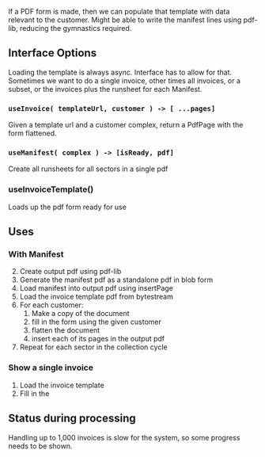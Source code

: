 If a PDF form is made, then we can populate that template with data relevant to the customer.
Might be able to write the manifest lines using pdf-lib, reducing the gymnastics required.

## Interface Options
Loading the template is always async.  Interface has to allow for that.
Sometimes we want to do a single invoice, other times all invoices, or a subset, or the invoices plus the runsheet for each Manifest.

### `useInvoice( templateUrl, customer ) -> [ ...pages]`
Given a template url and a customer complex, return a PdfPage with the form flattened.

### `useManifest( complex ) -> [isReady, pdf]`
Create all runsheets for all sectors in a single pdf

### useInvoiceTemplate()
Loads up the pdf form ready for use

## Uses

### With Manifest
2. Create output pdf using pdf-lib
1. Generate the manifest pdf as a standalone pdf in blob form
3. Load manifest into output pdf using insertPage
4. Load the invoice template pdf from bytestream
5. For each customer:
	1. Make a copy of the document
	2. fill in the form using the given customer
	3. flatten the document
	4. insert each of its pages in the output pdf
5. Repeat for each sector in the collection cycle

### Show a single invoice
1. Load the invoice template
2. Fill in the

## Status during processing
Handling up to 1,000 invoices is slow for the system, so some progress needs to be shown.

